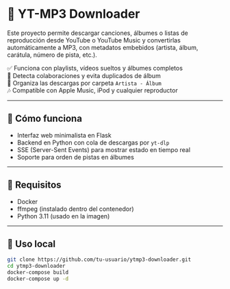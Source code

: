 # 🎵 YT-MP3 Downloader

Este proyecto permite descargar canciones, álbumes o listas de reproducción desde YouTube o YouTube Music y convertirlas automáticamente a MP3, con metadatos embebidos (artista, álbum, carátula, número de pista, etc.).

✅ Funciona con playlists, vídeos sueltos y álbumes completos  
🧠 Detecta colaboraciones y evita duplicados de álbum  
📂 Organiza las descargas por carpeta `Artista - Álbum`  
🎶 Compatible con Apple Music, iPod y cualquier reproductor  

---

## 🚀 Cómo funciona

- Interfaz web minimalista en Flask
- Backend en Python con cola de descargas por `yt-dlp`
- SSE (Server-Sent Events) para mostrar estado en tiempo real
- Soporte para orden de pistas en álbumes

---

## 🧰 Requisitos

- Docker
- ffmpeg (instalado dentro del contenedor)
- Python 3.11 (usado en la imagen)

---

## 🔧 Uso local

```bash
git clone https://github.com/tu-usuario/ytmp3-downloader.git
cd ytmp3-downloader
docker-compose build
docker-compose up -d
